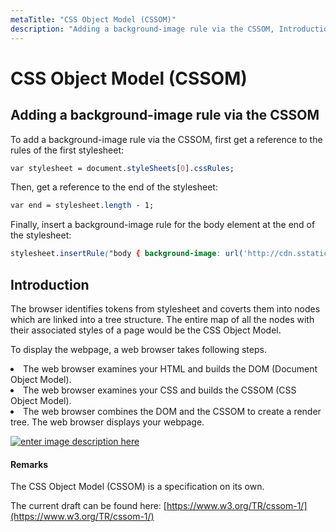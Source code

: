 ```yaml
---
metaTitle: "CSS Object Model (CSSOM)"
description: "Adding a background-image rule via the CSSOM, Introduction"
---
```


# CSS Object Model (CSSOM)



## Adding a background-image rule via the CSSOM


To add a background-image rule via the CSSOM, first get a reference to the rules of the first stylesheet:

```css
var stylesheet = document.styleSheets[0].cssRules;

```

Then, get a reference to the end of the stylesheet:

```css
var end = stylesheet.length - 1;

```

Finally, insert a background-image rule for the body element at the end of the stylesheet:

```css
stylesheet.insertRule("body { background-image: url('http://cdn.sstatic.net/Sites/stackoverflow/img/favicon.ico'); }", end);

```



## Introduction


The browser identifies tokens from stylesheet and coverts them into nodes which are linked into a tree structure. The entire map of all the nodes with their associated styles of a page would be the CSS Object Model.

To display the webpage, a web browser takes following steps.

<li>The web browser examines your HTML and builds the DOM (Document
Object Model).</li>
<li>The web browser examines your CSS and builds the CSSOM (CSS Object
Model).</li>
<li>The web browser combines the DOM and the CSSOM to create a render
tree. The web browser displays your webpage.</li>

[<img src="http://i.stack.imgur.com/ZH4c7.png" alt="enter image description here" />](http://i.stack.imgur.com/ZH4c7.png)



#### Remarks


The CSS Object Model (CSSOM) is a specification on its own.

The current draft can be found here: [https://www.w3.org/TR/cssom-1/](https://www.w3.org/TR/cssom-1/)

